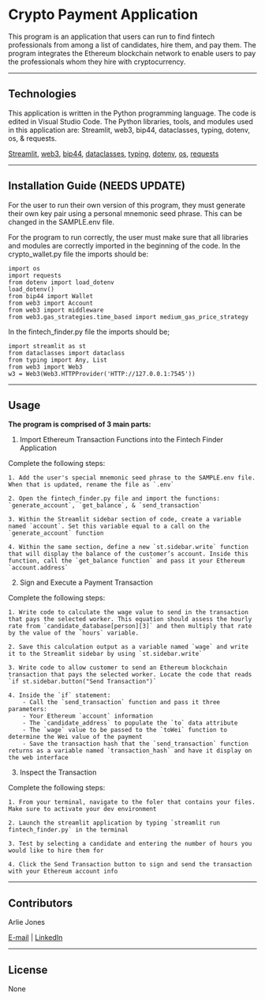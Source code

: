 # Crypto Payment Application
This program is an application that users can run to find fintech professionals from among a list of candidates, hire them, and pay them. The program integrates the Ethereum blockchain network to enable users to pay the professionals whom they hire with cryptocurrency.

----

## Technologies
This application is written in the Python programming language. The code is edited in Visual Studio Code. The Python libraries, tools, and modules used in this application are: Streamlit, web3, bip44, dataclasses, typing, dotenv, os, & requests.

[Streamlit](https://docs.streamlit.io/), [web3](https://web3py.readthedocs.io/en/stable/), [bip44](https://pypi.org/project/bip44/), [dataclasses](https://docs.python.org/3/library/dataclasses.html), [typing](https://docs.python.org/3/library/typing.html), [dotenv](https://pypi.org/project/python-dotenv/), [os](https://python101.pythonlibrary.org/chapter16_os.html), [requests](https://requests.readthedocs.io/en/latest/)


----

## Installation Guide (NEEDS UPDATE)
For the user to run their own version of this program, they must generate their own key pair using a personal mnemonic seed phrase. This can be changed in the SAMPLE.env file. 

For the program to run correctly, the user must make sure that all libraries and modules are correctly imported in the beginning of the code. In the crypto_wallet.py file the imports should be:

    import os
    import requests
    from dotenv import load_dotenv
    load_dotenv()
    from bip44 import Wallet
    from web3 import Account
    from web3 import middleware
    from web3.gas_strategies.time_based import medium_gas_price_strategy

In the fintech_finder.py file the imports should be;

    import streamlit as st
    from dataclasses import dataclass
    from typing import Any, List
    from web3 import Web3
    w3 = Web3(Web3.HTTPProvider('HTTP://127.0.0.1:7545'))


----

## Usage

**The program is comprised of 3 main parts:**

1. Import Ethereum Transaction Functions into the Fintech Finder Application

Complete the following steps:

    1. Add the user's special mnemonic seed phrase to the SAMPLE.env file. When that is updated, rename the file as `.env`

    2. Open the fintech_finder.py file and import the functions: `generate_account`, `get_balance`, & `send_transaction`

    3. Within the Streamlit sidebar section of code, create a variable named `account`. Set this variable equal to a call on the `generate_account` function
    
    4. Within the same section, define a new `st.sidebar.write` function that will display the balance of the customer’s account. Inside this function, call the `get_balance function` and pass it your Ethereum `account.address`

2. Sign and Execute a Payment Transaction

Complete the following steps:

    1. Write code to calculate the wage value to send in the transaction that pays the selected worker. This equation should assess the hourly rate from `candidate_database[person][3]` and then multiply that rate by the value of the `hours` variable.

    2. Save this calculation output as a variable named `wage` and write it to the Streamlit sidebar by using `st.sidebar.write`

    3. Write code to allow customer to send an Ethereum blockchain transaction that pays the selected worker. Locate the code that reads `if st.sidebar.button("Send Transaction")`

    4. Inside the `if` statement:
        - Call the `send_transaction` function and pass it three parameters:
        - Your Ethereum `account` information
        - The `candidate_address` to populate the `to` data attribute
        - The `wage` value to be passed to the `toWei` function to determine the Wei value of the payment
        - Save the transaction hash that the `send_transaction` function returns as a variable named `transaction_hash` and have it display on the web interface

3. Inspect the Transaction

Complete the following steps:

    1. From your terminal, navigate to the foler that contains your files. Make sure to activate your dev environment

    2. Launch the streamlit application by typing `streamlit run fintech_finder.py` in the terminal

    3. Test by selecting a candidate and entering the number of hours you would like to hire them for

    4. Click the Send Transaction button to sign and send the transaction with your Ethereum account info

----

## Contributors

Arlie Jones

[E-mail](arliejones98@gmail.com)  |  [LinkedIn](https://www.linkedin.com/in/arlie-jones-020092159/)

----

## License

None